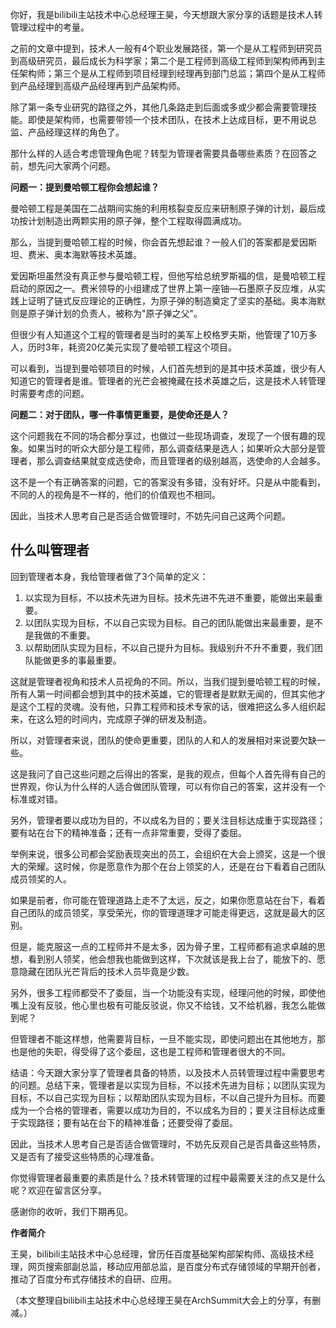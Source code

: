你好，我是bilibili主站技术中心总经理王昊，今天想跟大家分享的话题是技术人转管理过程中的考量。

之前的文章中提到，技术人一般有4个职业发展路径，第一个是从工程师到研究员到高级研究员，最后成长为科学家；第二个是工程师到高级工程师到架构师再到主任架构师；第三个是从工程师到项目经理到经理再到部门总监；第四个是从工程师到产品经理到高级产品经理再到产品架构师。

除了第一条专业研究的路径之外，其他几条路走到后面或多或少都会需要管理技能。即使是架构师，也需要带领一个技术团队，在技术上达成目标，更不用说总监、产品经理这样的角色了。

那什么样的人适合考虑管理角色呢？转型为管理者需要具备哪些素质？在回答之前，想先问大家两个问题。

**问题一：提到曼哈顿工程你会想起谁？** 

曼哈顿工程是美国在二战期间实施的利用核裂变反应来研制原子弹的计划，最后成功按计划制造出两颗实用的原子弹，整个工程取得圆满成功。

那么，当提到曼哈顿工程的时候，你会首先想起谁？一般人们的答案都是爱因斯坦、费米、奥本海默等技术英雄。

爱因斯坦虽然没有真正参与曼哈顿工程，但他写给总统罗斯福的信，是曼哈顿工程启动的原因之一。费米领导的小组建成了世界上第一座铀—石墨原子反应堆，从实践上证明了链式反应理论的正确性，为原子弹的制造奠定了坚实的基础。奥本海默则是原子弹计划的负责人，被称为"原子弹之父"。

但很少有人知道这个工程的管理者是当时的美军上校格罗夫斯，他管理了10万多人，历时3年，耗资20亿美元实现了曼哈顿工程这个项目。

可以看到，当提到曼哈顿项目的时候，人们首先想到的是其中技术英雄，很少有人知道它的管理者是谁。管理者的光芒会被掩藏在技术英雄之后，这是技术人转管理时需要考虑的问题。

**问题二：对于团队，哪一件事情更重要，是使命还是人？** 

这个问题我在不同的场合都分享过，也做过一些现场调查，发现了一个很有趣的现象。如果当时的听众大部分是工程师，那么调查结果是选人；如果听众大部分是管理者，那么调查结果就变成选使命，而且管理者的级别越高，选使命的人会越多。

这不是一个有正确答案的问题，它的答案没有多错，没有好坏。只是从中能看到，不同的人的视角是不一样的，他们的价值观也不相同。

因此，当技术人思考自己是否适合做管理时，不妨先问自己这两个问题。

## 什么叫管理者

回到管理者本身，我给管理者做了3个简单的定义：

1.  以实现为目标，不以技术先进为目标。技术先进不先进不重要，能做出来最重要。
2.  以团队实现为目标，不以自己实现为目标。自己的团队能做出来最重要，是不是我做的不重要。
3.  以帮助团队实现为目标，不以自己提升为目标。我级别升不升不重要，我们团队能做更多的事最重要。

这就是管理者视角和技术人员视角的不同。所以，当我们提到曼哈顿工程的时候，所有人第一时间都会想到其中的技术英雄，它的管理者是默默无闻的，但其实他才是这个工程的灵魂。没有他，只靠工程师和技术专家的话，很难把这么多人组织起来，在这么短的时间内，完成原子弹的研发及制造。

所以，对管理者来说，团队的使命更重要，团队的人和人的发展相对来说要欠缺一些。

这是我问了自己这些问题之后得出的答案，是我的观点，但每个人首先得有自己的世界观，你认为什么样的人适合做团队管理，可以有你自己的答案，这并没有一个标准或对错。

另外，管理者要以成功为目的，不以成名为目的；要关注目标达成重于实现路径；要有站在台下的精神准备；还有一点非常重要，受得了委屈。

举例来说，很多公司都会奖励表现突出的员工，会组织在大会上颁奖，这是一个很大的荣耀。这时候，你是愿意作为那个在台上领奖的人，还是在台下看着自己团队成员领奖的人。

如果是前者，你可能在管理道路上走不了太远，反之，如果你愿意站在台下，看着自己团队的成员领奖，享受荣光，你的管理道理才可能走得更远，这就是最大的区别。

但是，能克服这一点的工程师并不是太多，因为骨子里，工程师都有追求卓越的思想，看到别人领奖，他会想我也能做到这样，下次就该是我上台了，能放下的、愿意隐藏在团队光芒背后的技术人员毕竟是少数。

另外，很多工程师都受不了委屈，当一个功能没有实现，经理问他的时候，即使他嘴上没有反驳，他心里也极有可能反驳说，你又不给钱，又不给机器，我怎么能做到呢？

但管理者不能这样想，他需要背目标，一旦不能实现，即使问题出在其他地方，那也是他的失职，得受得了这个委屈，这也是工程师和管理者很大的不同。

结语：今天跟大家分享了管理者具备的特质，以及技术人员转管理过程中需要思考的问题。总结下来，管理者是以实现为目标，不以技术先进为目标；以团队实现为目标，不以自己实现为目标；以帮助团队实现为目标，不以自己提升为目标。而要成为一个合格的管理者，需要以成功为目的，不以成名为目的；要关注目标达成重于实现路径；要有站在台下的精神准备；还要受得了委屈。

因此，当技术人思考自己是否适合做管理时，不妨先反观自己是否具备这些特质，又是否有了接受这些特质的心理准备。

你觉得管理者最重要的素质是什么？技术转管理的过程中最需要关注的点又是什么呢？欢迎在留言区分享。

感谢你的收听，我们下期再见。

**作者简介** 

王昊，bilibili主站技术中心总经理，曾历任百度基础架构部架构师、高级技术经理，网页搜索部副总监，移动应用部总监，是百度分布式存储领域的早期开创者，推动了百度分布式存储技术的自研、应用。

（本文整理自bilibili主站技术中心总经理王昊在ArchSummit大会上的分享，有删减。）

